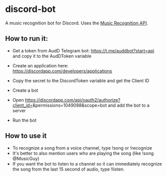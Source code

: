 # discord-bot
A music recognition bot for Discord. Uses the [Music Recognition API](https://audd.io/).

## How to run it:
- Get a token from AudD Telegram bot: https://t.me/auddbot?start=api and copy it to the AudDToken variable


- Create an application here: https://discordapp.com/developers/applications
- Copy the secret to the DiscordToken variable and get the Client ID
- Create a bot
- Open https://discordapp.com/api/oauth2/authorize?client_id=<INSERT CLIENT ID HERE>&permissions=1049088&scope=bot and add the bot to a server
- Run the bot

## How to use it
- To recognize a song from a voice channel, type !song or !recognize
- It's better to also mention users who are playing the song (like !song @MusicGuy)
- If you want the bot to listen to a channel so it can immediately recognize the song from the last 15 second of audio, type !listen.

